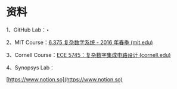 # 资料

1、GitHub Lab：‣

2、MIT Course：[6.375 复杂数字系统 - 2016 年春季 (mit.edu)](http://csg.csail.mit.edu/6.375/6_375_2016_www/index.html)

3、Cornell Course：[ECE 5745：复杂数字集成电路设计 (cornell.edu)](https://www.csl.cornell.edu/courses/ece5745/)

4、Synopsys Lab：

[https://www.notion.so](https://www.notion.so)